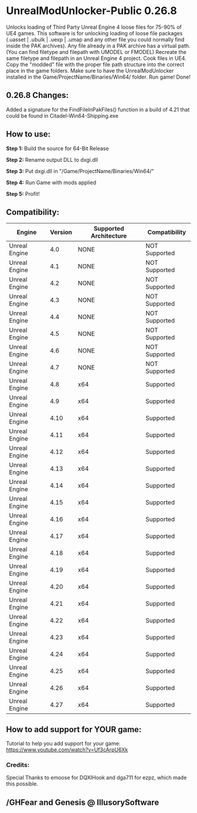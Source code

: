 # UnrealModUnlocker-Public 0.26.8
Unlocks loading of Third Party Unreal Engine 4 loose files for 75-90% of UE4 games.
This software is for unlocking loading of loose file packages (.uasset | .ubulk | .uexp | .umap and any other file you could normally find inside the PAK archives).
Any file already in a PAK archive has a virtual path. (You can find filetype and filepath with UMODEL or FMODEL)
Recreate the same filetype and filepath in an Unreal Engine 4 project.
Cook files in UE4.
Copy the "modded" file with the proper file path structure into the correct place in the game folders.
Make sure to have the UnrealModUnlocker installed in the Game/ProjectName/Binaries/Win64/ folder.
Run game!
Done!

## 0.26.8 Changes:

Added a signature for the FindFileInPakFiles() function in a build of 4.21 that could be found in Citadel-Win64-Shipping.exe


## How to use:
**Step 1:** Build the source for 64-Bit Release

**Step 2:** Rename output DLL to dxgi.dll

**Step 3:** Put dxgi.dll in "/Game/ProjectName/Binaries/Win64/"

**Step 4:** Run Game with mods applied

**Step 5:** Profit!



## Compatibility:

Engine  | Version | Supported Architecture |  Compatibility
------------- | ------------- | ------------- | -------------
Unreal Engine | 4.0  | NONE  | NOT Supported
Unreal Engine | 4.1  | NONE  | NOT Supported
Unreal Engine | 4.2  | NONE  | NOT Supported
Unreal Engine | 4.3  | NONE  | NOT Supported
Unreal Engine | 4.4  | NONE  | NOT Supported
Unreal Engine | 4.5  | NONE  | NOT Supported
Unreal Engine | 4.6  | NONE  | NOT Supported
Unreal Engine | 4.7  | NONE  | NOT Supported
Unreal Engine | 4.8  | x64  | Supported
Unreal Engine | 4.9  | x64  | Supported
Unreal Engine | 4.10  | x64  | Supported
Unreal Engine | 4.11  | x64  | Supported
Unreal Engine | 4.12  | x64  | Supported
Unreal Engine | 4.13  | x64  | Supported
Unreal Engine | 4.14  | x64  | Supported
Unreal Engine | 4.15  | x64  | Supported
Unreal Engine | 4.16  | x64  | Supported
Unreal Engine | 4.17  | x64  | Supported
Unreal Engine | 4.18  | x64  | Supported
Unreal Engine | 4.19  | x64  | Supported
Unreal Engine | 4.20  | x64  | Supported
Unreal Engine | 4.21  | x64  | Supported
Unreal Engine | 4.22  | x64  | Supported
Unreal Engine | 4.23  | x64  | Supported
Unreal Engine | 4.24  | x64  | Supported
Unreal Engine | 4.25  | x64  | Supported
Unreal Engine | 4.26  | x64  | Supported
Unreal Engine | 4.27  | x64  | Supported

## How to add support for YOUR game:
Tutorial to help you add support for your game: https://www.youtube.com/watch?v=Uf3cArpU6Xk



### Credits:
Special Thanks to emoose for DQXIHook and dga711 for ezpz, which made this possible.


## /GHFear and Genesis @ IllusorySoftware
